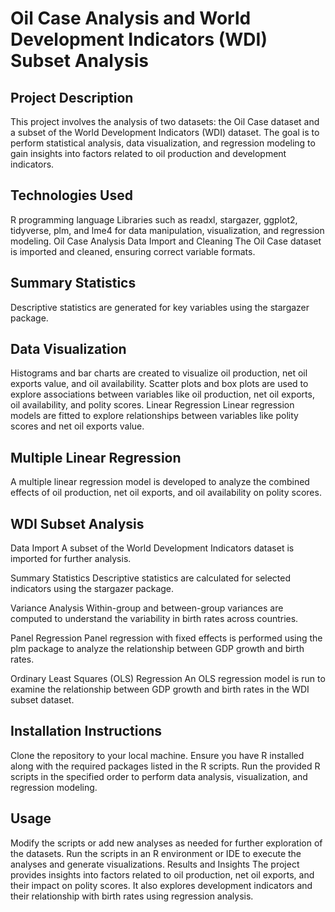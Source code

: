
# Oil Case Analysis and World Development Indicators (WDI) Subset Analysis
## Project Description
This project involves the analysis of two datasets: the Oil Case dataset and a subset of the World Development Indicators (WDI) dataset. The goal is to perform statistical analysis, data visualization, and regression modeling to gain insights into factors related to oil production and development indicators.

## Technologies Used
R programming language
Libraries such as readxl, stargazer, ggplot2, tidyverse, plm, and lme4 for data manipulation, visualization, and regression modeling.
Oil Case Analysis
Data Import and Cleaning
The Oil Case dataset is imported and cleaned, ensuring correct variable formats.

## Summary Statistics
Descriptive statistics are generated for key variables using the stargazer package.

## Data Visualization
Histograms and bar charts are created to visualize oil production, net oil exports value, and oil availability.
Scatter plots and box plots are used to explore associations between variables like oil production, net oil exports, oil availability, and polity scores.
Linear Regression
Linear regression models are fitted to explore relationships between variables like polity scores and net oil exports value.

## Multiple Linear Regression
A multiple linear regression model is developed to analyze the combined effects of oil production, net oil exports, and oil availability on polity scores.

## WDI Subset Analysis
Data Import
A subset of the World Development Indicators dataset is imported for further analysis.

Summary Statistics
Descriptive statistics are calculated for selected indicators using the stargazer package.

Variance Analysis
Within-group and between-group variances are computed to understand the variability in birth rates across countries.

Panel Regression
Panel regression with fixed effects is performed using the plm package to analyze the relationship between GDP growth and birth rates.

Ordinary Least Squares (OLS) Regression
An OLS regression model is run to examine the relationship between GDP growth and birth rates in the WDI subset dataset.

## Installation Instructions
Clone the repository to your local machine.
Ensure you have R installed along with the required packages listed in the R scripts.
Run the provided R scripts in the specified order to perform data analysis, visualization, and regression modeling.

## Usage
Modify the scripts or add new analyses as needed for further exploration of the datasets.
Run the scripts in an R environment or IDE to execute the analyses and generate visualizations.
Results and Insights
The project provides insights into factors related to oil production, net oil exports, and their impact on polity scores.
It also explores development indicators and their relationship with birth rates using regression analysis.
